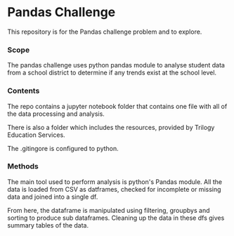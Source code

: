 # Pandas Challenge
This repository is for the Pandas challenge problem and to explore.

### Scope
The pandas challenge uses python pandas module to analyse student data from a school district to determine if any trends exist at the school level. 

### Contents
The repo contains a jupyter notebook folder that contains one file with all of the data processing and analysis. 

There is also a folder which includes the resources, provided by Trilogy Education Services.

The .gitingore is configured to python.

### Methods
The main tool used to perform analysis is python's Pandas module. All the data is loaded from CSV as datframes, checked for incomplete or missing data and joined into a single df. 

From here, the dataframe is manipulated using filtering, groupbys and sorting to produce sub dataframes. Cleaning up the data in these dfs gives summary tables of the data. 
